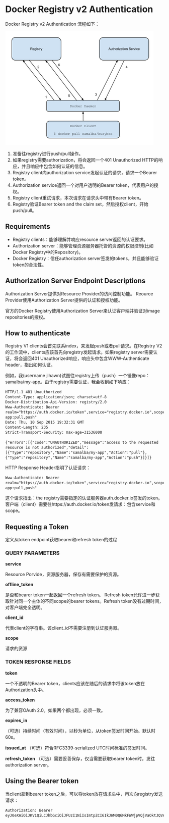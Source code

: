 # Docker Registry v2 Authentication
Docker Registry v2 Authentication 流程如下：

![](pics/v2_registry_auth.png)

1. 准备往registry进行push/pull操作。
2. 如果registry需要authorization，将会返回一个401 Unauthorized HTTP的响应，并且响应中包含如何认证的信息。
3. Registry client向authorization service发起认证的请求，请求一个Bearer token。
4. Authorization service返回一个对用户透明的Bearer token，代表用户的授权。
5. Registry client重试请求，本次请求在请求头中带有Bearer token。
6. Registry验证Bearer token and the claim set，然后授权client，开始push/pull。

## Requirements
* Registry clients：能够理解并响应resource server返回的认证要求。
* Authorization server：能够管理资源服务器托管的资源的权限控制(比如Docker Registry中的Repository)。
* Docker Registry：信任authorization server签发的tokens，并且能够验证token的合法性。

## Authorization Server Endpoint Descriptions
Authorization Server提供对Resource Provider的访问控制功能。
Reource Provider使用Authorization Server提供的认证和授权功能。

官方的Docker Registry使用Authorization Server来认证客户端并验证对image repositories的授权。

## How to authenticate
Registry V1 clients会首先联系index，来发起push或者pull请求。在Registry V2的工作流中，clients应该首先向registry发起请求。如果registry server需要认证，将会返回401 Unauthorized响应，响应头中包含WWW-Authenticate header，指出如何认证。

例如，我(username jlhawn)试图往registry上传（push）一个镜像repo：samalba/my-app。由于registry需要认证，我会收到如下响应：

```HTTP
HTTP/1.1 401 Unauthorized
Content-Type: application/json; charset=utf-8
Docker-Distribution-Api-Version: registry/2.0
Www-Authenticate: Bearer realm="https://auth.docker.io/token",service="registry.docker.io",scope="repository:samalba/my-app:pull,push"
Date: Thu, 10 Sep 2015 19:32:31 GMT
Content-Length: 235
Strict-Transport-Security: max-age=31536000

{"errors":[{"code":"UNAUTHORIZED","message":"access to the requested resource is not authorized","detail":[{"Type":"repository","Name":"samalba/my-app","Action":"pull"},{"Type":"repository","Name":"samalba/my-app","Action":"push"}]}]}
```

HTTP Response Header指明了认证请求：

```HTTP
Www-Authenticate: Bearer realm="https://auth.docker.io/token",service="registry.docker.io",scope="repository:samalba/my-app:pull,push"

```

这个请求指出：the registry需要指定的认证服务器auth.docker.io签发的token。客户端（client）需要往https://auth.docker.io/token发请求：包含service和scope。

## Requesting a Token
定义从token endpoint获取bearer和refresh token的过程
### QUERY PARAMETERS

**service**

Resource Porvide，资源服务器，保存有需要保护的资源。

**offline_token**

是否和bearer token一起返回一个refresh token。
Refresh token允许进一步获取针对同一个主体的不同scope的bearer tokens。Refresh token没有过期时间，对客户端完全透明。

**client_id**

代表client的字符串。该client_id不需要注册到认证服务器。

**scope**

请求的资源

### TOKEN RESPONSE FIELDS

**token**

一个不透明的Bearer token，clients应该在随后的请求中将该token放在Authorization头中。

**access_token**

为了兼容OAuth 2.0。如果两个都出现，必须一致。

**expires_in**

（可选）持续时间（有效时间），以秒为单位，从token签发时间开始。默认时60s。

**issued_at**
（可选）符合RFC3339-serialized UTC时间标准的签发时间。 

**refresh_token**
（可选）需要妥善保存，仅当需要获取bearer token时，发往authorization server。

## Using the Bearer token

当client拿到bearer token之后，可以将token放在请求头中，再次向registry发送请求：

``` http
Authorization: Bearer eyJ0eXAiOiJKV1QiLCJhbGciOiJFUzI1NiIsImtpZCI6IkJWM0Q6MkFWWjpVQjVaOktJQVA6SU5QTDo1RU42Ok40SjQ6Nk1XTzpEUktFOkJWUUs6M0ZKTDpQT1RMIn0.eyJpc3MiOiJhdXRoLmRvY2tlci5jb20iLCJzdWIiOiJCQ0NZOk9VNlo6UUVKNTpXTjJDOjJBVkM6WTdZRDpBM0xZOjQ1VVc6NE9HRDpLQUxMOkNOSjU6NUlVTCIsImF1ZCI6InJlZ2lzdHJ5LmRvY2tlci5jb20iLCJleHAiOjE0MTUzODczMTUsIm5iZiI6MTQxNTM4NzAxNSwiaWF0IjoxNDE1Mzg3MDE1LCJqdGkiOiJ0WUpDTzFjNmNueXk3a0FuMGM3cktQZ2JWMUgxYkZ3cyIsInNjb3BlIjoiamxoYXduOnJlcG9zaXRvcnk6c2FtYWxiYS9teS1hcHA6cHVzaCxwdWxsIGpsaGF3bjpuYW1lc3BhY2U6c2FtYWxiYTpwdWxsIn0.Y3zZSwaZPqy4y9oRBVRImZyv3m_S9XDHF1tWwN7mL52C_IiA73SJkWVNsvNqpJIn5h7A2F8biv_S2ppQ1lgkbw
```